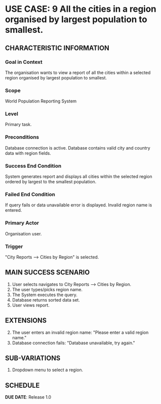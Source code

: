 # USE CASE: 9 All the cities in a region organised by largest population to smallest.

## CHARACTERISTIC INFORMATION

### Goal in Context

The organisation wants to view a report of all the cities within a selected region organised by largest population to smallest.

### Scope

World Population Reporting System

### Level

Primary task.

### Preconditions

Database connection is active.
Database contains valid city and country data with region fields.

### Success End Condition

System generates report and displays all cities within the selected region ordered by largest to the smallest population.

### Failed End Condition

If query fails or data unavailable error is displayed.
Invalid region name is entered.

### Primary Actor

Organisation user.

### Trigger

"City Reports --> Cities by Region" is selected.

## MAIN SUCCESS SCENARIO

1. User selects navigates to City Reports --> Cities by Region.
2. The user types/picks region name.
3. The System executes the query.
4. Database returns sorted data set.
5. User views report.

## EXTENSIONS

2. The user enters an invalid region name: "Please enter a valid region name."
3. Database connection fails: "Database unavailable, try again."

## SUB-VARIATIONS

1. Dropdown menu to select a region.

## SCHEDULE

**DUE DATE**: Release 1.0
